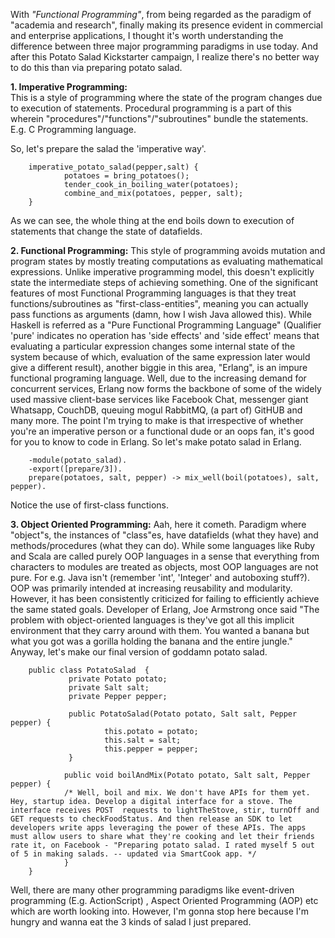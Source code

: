 With *"Functional Programming"*, from being regarded as the paradigm of "academia and research", finally making its presence evident in commercial and enterprise applications, I thought it's worth understanding the difference between three major programming paradigms in use today. And after this Potato Salad Kickstarter campaign, I realize there's no better way to do this than via preparing potato salad.

**1. Imperative Programming:**   
This is a style of programming where the state of the program changes due to execution of statements. Procedural programming is a part of this wherein "procedures"/"functions"/"subroutines" bundle the statements. E.g. C Programming language. 

So, let's prepare the salad the 'imperative way'.

        imperative_potato_salad(pepper,salt) {
                potatoes = bring_potatoes();
                tender_cook_in_boiling_water(potatoes); 
                combine_and_mix(potatoes, pepper, salt);
        }

As we can see, the whole thing at the end boils down to execution of statements that change the state of datafields.

**2. Functional Programming:**
This style of programming avoids mutation and program states by mostly treating computations as evaluating mathematical expressions. Unlike imperative programming model, this doesn't explicitly state the intermediate steps of achieving something. One of the significant features of most Functional Programming languages is that they treat functions/subroutines as "first-class-entities", meaning you can actually pass functions as arguments (damn, how I wish Java allowed this). 
While Haskell is referred as a "Pure Functional Programming Language" (Qualifier 'pure' indicates no operation has 'side effects' and 'side effect' means that evaluating a particular expression changes some internal state of the system because of which, evaluation of the same expression later would give a different result), another biggie in this area, "Erlang", is an impure functional programing language. Well, due to the increasing demand for concurrent services, Erlang now forms the backbone of some of the widely used massive client-base services like Facebook Chat, messenger giant Whatsapp, CouchDB, queuing mogul RabbitMQ, (a part of) GitHUB and many more. The point I'm trying to make is that irrespective of whether you're an imperative person or a functional dude or an oops fan, it's good for you to know to code in Erlang.  So let's make potato salad in Erlang.

        -module(potato_salad).
        -export([prepare/3]).
        prepare(potatoes, salt, pepper) -> mix_well(boil(potatoes), salt, pepper).

Notice the use of first-class functions.

**3. Object Oriented Programming:**
Aah, here it cometh. Paradigm where "object"s, the instances of "class"es, have datafields (what they have) and methods/procedures (what they can do). While some languages like Ruby and Scala are called purely OOP languages in a sense that everything from characters to modules are treated as objects, most OOP languages are not pure. For e.g. Java isn't (remember 'int', 'Integer' and autoboxing stuff?). OOP was primarily intended at increasing reusability and modularity. However, it has been consistently criticized for failing to efficiently achieve the same stated goals. Developer of Erlang, Joe Armstrong once said "The problem with object-oriented languages is they've got all this implicit environment that they carry around with them. You wanted a banana but what you got was a gorilla holding the banana and the entire jungle."
Anyway, let's make our final version of goddamn potato salad.

        public class PotatoSalad  {
                 private Potato potato;
                 private Salt salt;
                 private Pepper pepper;
                
                 public PotatoSalad(Potato potato, Salt salt, Pepper pepper) {
                         this.potato = potato;
                         this.salt = salt;
                         this.pepper = pepper;
                 } 
        
                public void boilAndMix(Potato potato, Salt salt, Pepper pepper) {
                /* Well, boil and mix. We don't have APIs for them yet. Hey, startup idea. Develop a digital interface for a stove. The interface receives POST  requests to lightTheStove, stir, turnOff and GET requests to checkFoodStatus. And then release an SDK to let developers write apps leveraging the power of these APIs. The apps must allow users to share what they're cooking and let their friends rate it, on Facebook - "Preparing potato salad. I rated myself 5 out of 5 in making salads. -- updated via SmartCook app. */ 
                }
        }

Well, there are many other programming paradigms like event-driven programming (E.g. ActionScript) , Aspect Oriented Programming (AOP) etc which are worth looking into. However, I'm gonna stop here because I'm hungry and wanna eat the 3 kinds of salad I just prepared.
